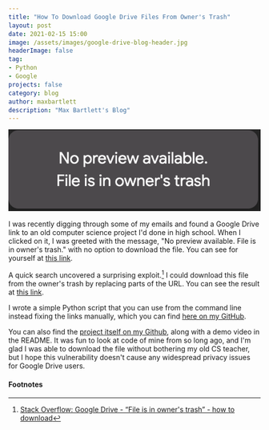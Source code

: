 ```yaml
---
title: "How To Download Google Drive Files From Owner's Trash"
layout: post
date: 2021-02-15 15:00
image: /assets/images/google-drive-blog-header.jpg
headerImage: false
tag:
- Python
- Google
projects: false
category: blog
author: maxbartlett
description: "Max Bartlett's Blog"
---
```


![](/assets/images/google-drive-blog-header.jpg)

I was recently digging through some of my emails and found a Google Drive link to an old computer science project I'd done in high school. When I clicked on it, I was greeted with the message, "No preview available. File is in owner's trash." with no option to download the file. You can see for yourself at [this link](https://drive.google.com/file/d/0B7LBRM3NgtFSSFFPTUR1QURiT3M/view).

A quick search uncovered a surprising exploit.[^1] I could download this file from the owner's trash by replacing parts of the URL. You can see the result at [this link](https://drive.google.com/u/0/uc?id=0B7LBRM3NgtFSSFFPTUR1QURiT3M&export=download).

I wrote a simple Python script that you can use from the command line instead fixing the links manually, which you can find [here on my GitHub](https://github.com/MaxBartlett/download-google-drive-files-from-owners-trash).

You can also find the [project itself on my Github](https://github.com/MaxBartlett/LofScape), along with a demo video in the README. It was fun to look at code of mine from so long ago, and I'm glad I was able to download the file without bothering my old CS teacher, but I hope this vulnerability doesn't cause any widespread privacy issues for Google Drive users.

#### Footnotes

[^1]: [Stack Overflow: Google Drive - “File is in owner's trash” - how to download](https://webapps.stackexchange.com/questions/142139/google-drive-file-is-in-owners-trash-how-to-download)
